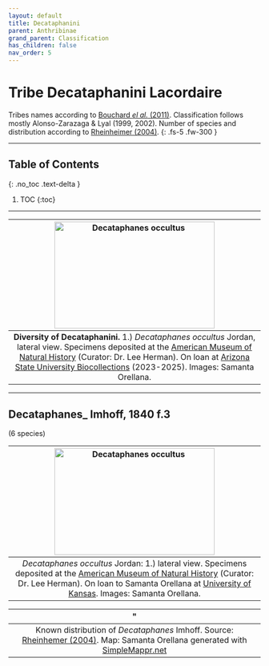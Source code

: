 ```yaml
---
layout: default
title: Decataphanini
parent: Anthribinae
grand_parent: Classification
has_children: false
nav_order: 5
---
```



# Tribe Decataphanini Lacordaire
Tribes names according to [Bouchard _el al._ (2011)](https://zookeys.pensoft.net/articles.php?id=4001). Classification follows mostly Alonso-Zarazaga & Lyal (1999, 2002). Number of species and distribution according to [Rheinheimer (2004)](https://www.zobodat.at/pdf/Mitt-Ent-Ver-Stuttgart_39_2004_0001-0244.pdf).
{: .fs-5 .fw-300 }

---

## Table of Contents
{: .no_toc .text-delta }

1. TOC
{:toc}

---

| [<img src="https://media01.symbiota.org/media/ecdysis/Anthribidae/202303/AMNH_Decataphanes_ocultus_late_1678400916.jpg" alt="Decataphanes occultus" width="320" height="213.4">](https://media01.symbiota.org/media/ecdysis/Anthribidae/202303/AMNH_Decataphanes_ocultus_late_1678400916.jpg) | 
|:--:| 
|**Diversity of Decataphanini.** 1.) *Decataphanes occultus* Jordan, lateral view. Specimens deposited at the [American Museum of Natural History](https://www.amnh.org/research/invertebrate-zoology/collections) (Curator: Dr. Lee Herman). On loan at [Arizona State University Biocollections](https://sols.asu.edu/research/natural-history-collections) (2023-2025). Images: Samanta Orellana.|

---

## Decataphanes_ Imhoff, 1840 f.3
(6 species)

| [<img src="https://media01.symbiota.org/media/ecdysis/Anthribidae/202303/AMNH_Decataphanes_ocultus_late_1678400916.jpg" alt="Decataphanes occultus" width="320" height="213.4">](https://media01.symbiota.org/media/ecdysis/Anthribidae/202303/AMNH_Decataphanes_ocultus_late_1678400916.jpg) | 
|:--:| 
|_Decataphanes occultus_ Jordan: 1.) lateral view. Specimens deposited at the [American Museum of Natural History](https://www.amnh.org/research/invertebrate-zoology/collections) (Curator: Dr. Lee Herman). On loan to Samanta Orellana at [University of Kansas](2023-2025). Images: Samanta Orellana.|

|<img src="https://www.simplemappr.net/map/20147" alt="" />" | 
|:--:| 
|Known distribution of _Decataphanes_ Imhoff. Source: [Rheinhemer (2004)](https://www.zobodat.at/pdf/Mitt-Ent-Ver-Stuttgart_39_2004_0001-0244.pdf). Map: Samanta Orellana generated with [SimpleMappr.net](https://www.simplemappr.net/) |

